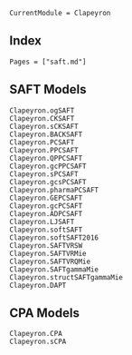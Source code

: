 ```@meta
CurrentModule = Clapeyron
```

## Index

```@index
Pages = ["saft.md"]
```

## SAFT Models

```@docs
Clapeyron.ogSAFT
Clapeyron.CKSAFT
Clapeyron.sCKSAFT
Clapeyron.BACKSAFT
Clapeyron.PCSAFT
Clapeyron.PPCSAFT
Clapeyron.QPPCSAFT
Clapeyron.gcPPCSAFT
Clapeyron.sPCSAFT
Clapeyron.gcsPCSAFT
Clapeyron.pharmaPCSAFT
Clapeyron.GEPCSAFT
Clapeyron.gcPCSAFT
Clapeyron.ADPCSAFT
Clapeyron.LJSAFT
Clapeyron.softSAFT
Clapeyron.softSAFT2016
Clapeyron.SAFTVRSW
Clapeyron.SAFTVRMie
Clapeyron.SAFTVRQMie
Clapeyron.SAFTgammaMie
Clapeyron.structSAFTgammaMie
Clapeyron.DAPT
```

## CPA Models

```@docs
Clapeyron.CPA
Clapeyron.sCPA
```